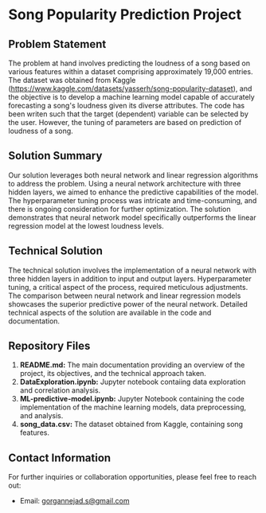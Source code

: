# Song Popularity Prediction Project

## Problem Statement
The problem at hand involves predicting the loudness of a song based on various features within a dataset comprising approximately 19,000 entries. The dataset was obtained from Kaggle (https://www.kaggle.com/datasets/yasserh/song-popularity-dataset), and the objective is to develop a machine learning model capable of accurately forecasting a song's loudness given its diverse attributes. The code has been writen such that the target (dependent) variable can be selected by the user. However, the tuning of parameters are based on prediction of loudness of a song.

## Solution Summary
Our solution leverages both neural network and linear regression algorithms to address the problem. Using a neural network architecture with three hidden layers, we aimed to enhance the predictive capabilities of the model. The hyperparameter tuning process was intricate and time-consuming, and there is ongoing consideration for further optimization. The solution demonstrates that neural network model specifically outperforms the linear regression model at the lowest loudness levels.


## Technical Solution
The technical solution involves the implementation of a neural network with three hidden layers in addition to input and output layers. Hyperparameter tuning, a critical aspect of the process, required meticulous adjustments. The comparison between neural network and linear regression models showcases the superior predictive power of the neural network. Detailed technical aspects of the solution are available in the code and documentation.

## Repository Files
1. **README.md:** The main documentation providing an overview of the project, its objectives, and the technical approach taken.
2. **DataExploration.ipynb:** Jupyter notebook contaiing data exploration and correlation analysis. 
3. **ML-predictive-model.ipynb:** Jupyter Notebook containing the code implementation of the machine learning models, data preprocessing, and analysis.
4. **song_data.csv:** The dataset obtained from Kaggle, containing song features.

## Contact Information
For further inquiries or collaboration opportunities, please feel free to reach out:
- Email: gorgannejad.s@gmail.com

